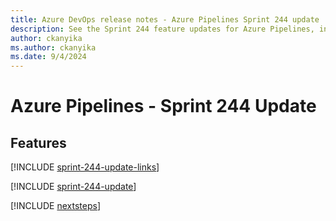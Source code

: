 ```yaml
---
title: Azure DevOps release notes - Azure Pipelines Sprint 244 update
description: See the Sprint 244 feature updates for Azure Pipelines, including next steps.
author: ckanyika
ms.author: ckanyika
ms.date: 9/4/2024
---
```


# Azure Pipelines - Sprint 244 Update

## Features

[!INCLUDE [sprint-244-update-links](../includes/pipelines/sprint-244-update-links.md)]

[!INCLUDE [sprint-244-update](../includes/pipelines/sprint-244-update.md)]

[!INCLUDE [nextsteps](../includes/nextsteps.md)]